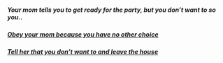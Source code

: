 ##### Your mom tells you to get ready for the party, but you don’t want to so you..  
##### [Obey your mom because you have no other choice](listen-to-mom.md)
##### [Tell her that you don’t want to and leave the house](disobey-her-run-away.md)
